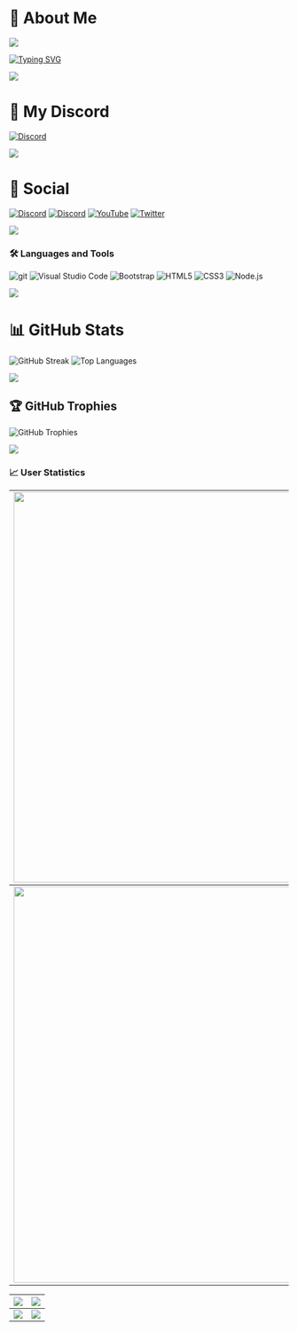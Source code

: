 # 💫 About Me
[![](https://visitcount.itsvg.in/api?id=chezzakowo&label=Profile%20Views&color=0&icon=1&pretty=true)](https://visitcount.itsvg.in)

[![Typing SVG](https://readme-typing-svg.herokuapp.com?font=Fira+Code&pause=1000&color=F75400&width=435&lines=Welcome+to+my+github!;You+can+find+some+cool+stuff+here+;Discord%3A+Chez_Zal%230842+%2F+chezzakowo;This+Bio+may+contian+some+of+my+old+info)](https://git.io/typing-svg)

<img src="https://user-images.githubusercontent.com/73097560/115834477-dbab4500-a447-11eb-908a-139a6edaec5c.gif">

# 💬 My Discord
[![Discord](https://discord.c99.nl/widget/theme-5/903942978278662194.png)](https://discord.com/users/903942978278662194)

<img src="https://user-images.githubusercontent.com/73097560/115834477-dbab4500-a447-11eb-908a-139a6edaec5c.gif">

# 💭 Social
[![Discord](https://img.shields.io/badge/Discord-%237289DA.svg?logo=discord&logoColor=white)](https://discord.gg/YtZkRf2jBP)
[![Discord](https://img.shields.io/badge/Discord-%237289DA.svg?logo=discord&logoColor=white)](https://discord.gg/KR2Q7J5DVw)
[![YouTube](https://img.shields.io/badge/YouTube-%23FF0000.svg?logo=YouTube&logoColor=white)](https://www.youtube.com/channel/UCCNzJ0BRSEgqbNWcKPPVd7w)
[![Twitter](https://img.shields.io/badge/Twitter-%231DA1F2.svg?logo=Twitter&logoColor=white)](https://twitter.com/Chez_Zak)

<img src="https://user-images.githubusercontent.com/73097560/115834477-dbab4500-a447-11eb-908a-139a6edaec5c.gif">

### 🛠 Languages and Tools
![git](https://img.shields.io/badge/git-282C34?logo=git&logoColor=F05032)
![Visual Studio Code](https://img.shields.io/badge/VS%20Code-282C34?logo=visual-studio-code&logoColor=007ACC)
![Bootstrap](https://img.shields.io/badge/Bootstrap-282C34?logo=bootstrap&logoColor=7952B3)
![HTML5](https://img.shields.io/badge/HTML5-282C34?logo=html5&logoColor=E34F26)
![CSS3](https://img.shields.io/badge/CSS3-282C34?logo=css3&logoColor=1572B6)
![Node.js](https://img.shields.io/badge/Node.js-282C34?logo=node.js&logoColor=00F200)

<img src="https://user-images.githubusercontent.com/73097560/115834477-dbab4500-a447-11eb-908a-139a6edaec5c.gif">

# 📊 GitHub Stats
![GitHub Streak](https://github-readme-streak-stats.herokuapp.com/?user=chezzakowo&theme=slateorange&hide_border=false)
![Top Languages](https://github-readme-stats.vercel.app/api/top-langs/?username=chezzakowo&theme=slateorange&hide_border=false&include_all_commits=false&count_private=false&layout=compact)

<img src="https://user-images.githubusercontent.com/73097560/115834477-dbab4500-a447-11eb-908a-139a6edaec5c.gif">

## 🏆 GitHub Trophies
![GitHub Trophies](https://github-trophies.vercel.app/?username=chezzakowo&theme=apprentice&no-frame=true&no-bg=false&margin-w=4)

<img src="https://user-images.githubusercontent.com/73097560/115834477-dbab4500-a447-11eb-908a-139a6edaec5c.gif">

### 📈 User Statistics

<table>
  <tbody>
    <tr>
      <td>
        <img width="705" src="https://github-readme-stats.vercel.app/api?username=chezzakowo&count_private=false">
      </td>
    </tr>
  </tbody>
  <tbody>
    <tr>
      <td>
        <img width="715" src="http://github-profile-summary-cards.vercel.app/api/cards/profile-details?username=chezzakowo&theme=zenburn" />
      </td>
    </tr>
  </tbody>
</table>

<table>
  <tbody>
    <tr>
      <th>
        <img src="http://github-profile-summary-cards.vercel.app/api/cards/repos-per-language?username=chezzakowo&theme=zenburn" />
      </th>
      <th>
        <img src="http://github-profile-summary-cards.vercel.app/api/cards/most-commit-language?username=kentjuno7z&theme=zenburn" />
      </th>
    </tr>
  </tbody>
  <tbody>
    <tr>
      <td>
        <img src="http://github-profile-summary-cards.vercel.app/api/cards/stats?username=chezzakowo&theme=zenburn" />
      </td>
      <td>
        <img src="http://github-profile-summary-cards.vercel.app/api/cards/productive-time?username=chezzakowo&theme=zenburn&utcOffset=8" />
      </td>
    </tr>
  </tbody>
</table>
